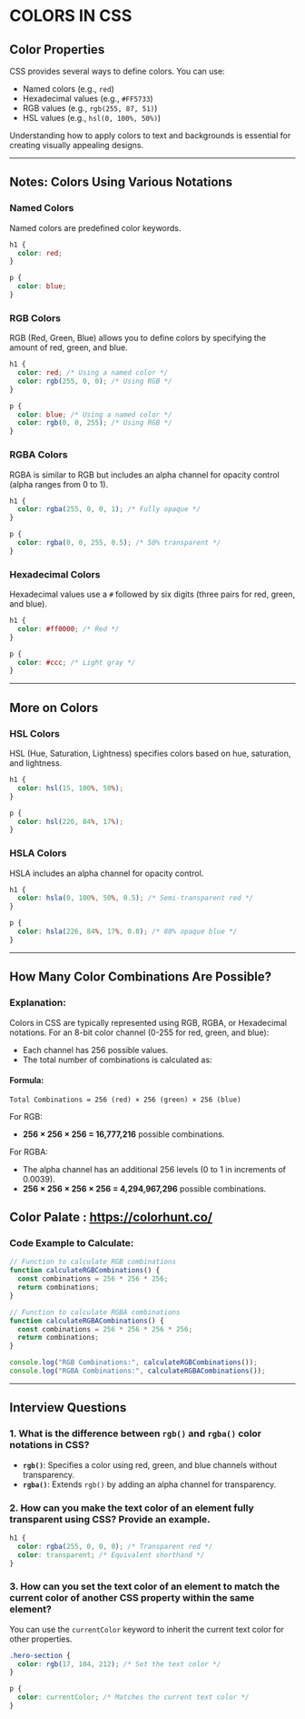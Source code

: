 # COLORS IN CSS

## Color Properties
CSS provides several ways to define colors. You can use:
- Named colors (e.g., `red`)
- Hexadecimal values (e.g., `#FF5733`)
- RGB values (e.g., `rgb(255, 87, 51)`)
- HSL values (e.g., `hsl(0, 100%, 50%)`)

Understanding how to apply colors to text and backgrounds is essential for creating visually appealing designs.

---

## Notes: Colors Using Various Notations

### Named Colors
Named colors are predefined color keywords.

```css
h1 {
  color: red;
}

p {
  color: blue;
}
```

### RGB Colors
RGB (Red, Green, Blue) allows you to define colors by specifying the amount of red, green, and blue.

```css
h1 {
  color: red; /* Using a named color */
  color: rgb(255, 0, 0); /* Using RGB */
}

p {
  color: blue; /* Using a named color */
  color: rgb(0, 0, 255); /* Using RGB */
}
```

### RGBA Colors
RGBA is similar to RGB but includes an alpha channel for opacity control (alpha ranges from 0 to 1).

```css
h1 {
  color: rgba(255, 0, 0, 1); /* Fully opaque */
}

p {
  color: rgba(0, 0, 255, 0.5); /* 50% transparent */
}
```

### Hexadecimal Colors
Hexadecimal values use a `#` followed by six digits (three pairs for red, green, and blue).

```css
h1 {
  color: #ff0000; /* Red */
}

p {
  color: #ccc; /* Light gray */
}
```

---

## More on Colors

### HSL Colors
HSL (Hue, Saturation, Lightness) specifies colors based on hue, saturation, and lightness.

```css
h1 {
  color: hsl(15, 100%, 50%);
}

p {
  color: hsl(226, 84%, 17%);
}
```

### HSLA Colors
HSLA includes an alpha channel for opacity control.

```css
h1 {
  color: hsla(0, 100%, 50%, 0.5); /* Semi-transparent red */
}

p {
  color: hsla(226, 84%, 17%, 0.8); /* 80% opaque blue */
}
```

---
## How Many Color Combinations Are Possible?
### Explanation:
Colors in CSS are typically represented using RGB, RGBA, or Hexadecimal notations. For an 8-bit color channel (0-255 for red, green, and blue):
- Each channel has 256 possible values.
- The total number of combinations is calculated as:

#### Formula:
```
Total Combinations = 256 (red) × 256 (green) × 256 (blue)
```
For RGB:
- **256 × 256 × 256 = 16,777,216** possible combinations.

For RGBA:
- The alpha channel has an additional 256 levels (0 to 1 in increments of 0.0039).
- **256 × 256 × 256 × 256 = 4,294,967,296** possible combinations.

## Color Palate : https://colorhunt.co/

### Code Example to Calculate:
```javascript
// Function to calculate RGB combinations
function calculateRGBCombinations() {
  const combinations = 256 * 256 * 256;
  return combinations;
}

// Function to calculate RGBA combinations
function calculateRGBACombinations() {
  const combinations = 256 * 256 * 256 * 256;
  return combinations;
}

console.log("RGB Combinations:", calculateRGBCombinations());
console.log("RGBA Combinations:", calculateRGBACombinations());
```

---


## Interview Questions

### 1. What is the difference between `rgb()` and `rgba()` color notations in CSS?
- **`rgb()`**: Specifies a color using red, green, and blue channels without transparency.
- **`rgba()`**: Extends `rgb()` by adding an alpha channel for transparency.

### 2. How can you make the text color of an element fully transparent using CSS? Provide an example.
```css
h1 {
  color: rgba(255, 0, 0, 0); /* Transparent red */
  color: transparent; /* Equivalent shorthand */
}
```

### 3. How can you set the text color of an element to match the current color of another CSS property within the same element?
You can use the `currentColor` keyword to inherit the current text color for other properties.

```css
.hero-section {
  color: rgb(17, 104, 212); /* Set the text color */
}

p {
  color: currentColor; /* Matches the current text color */
}

